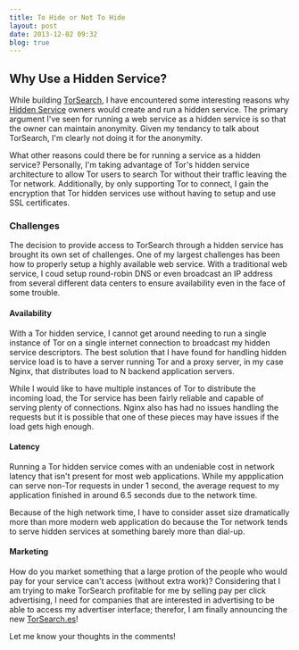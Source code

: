 ```yaml
---
title: To Hide or Not To Hide
layout: post
date: 2013-12-02 09:32
blog: true
---
```


## Why Use a Hidden Service?

While building [TorSearch][], I have encountered some interesting reasons why [Hidden Service][tor-hs] owners would create and run a hidden service. The primary argument I've seen for running a web service as a hidden service is so that the owner can maintain anonymity. Given my tendancy to talk about TorSearch, I'm clearly not doing it for the anonymity.

[TorSearch]: https://kpvz7ki2v5agwt35.onion.to
[tor-hs]: https://www.torproject.org/docs/hidden-services.html.en

What other reasons could there be for running a service as a hidden service? Personally, I'm taking advantage of Tor's hidden service architecture to allow Tor users to search Tor without their traffic leaving the Tor network. Additionally, by only supporting Tor to connect, I gain the encryption that Tor hidden services use without having to setup and use SSL certificates.

### Challenges

The decision to provide access to TorSearch through a hidden service has brought its own set of challenges. One of my largest challenges has been how to properly setup a highly available web service. With a traditional web service, I coud setup round-robin DNS or even broadcast an IP address from several different data centers to ensure availability even in the face of some trouble.

#### Availability

With a Tor hidden service, I cannot get around needing to run a single instance of Tor on a single internet connection to broadcast my hidden service descriptors. The best solution that I have found for handling hidden service load is to have a server running Tor and a proxy server, in my case Nginx, that distributes load to N backend application servers.

While I would like to have multiple instances of Tor to distribute the incoming load, the Tor service has been fairly reliable and capable of serving plenty of connections. Nginx also has had no issues handling the requests but it is possible that one of these pieces may have issues if the load gets high enough.

#### Latency

Running a Tor hidden service comes with an undeniable cost in network latency that isn't present for most web applications. While my appplication can serve non-Tor requests in under 1 second, the average request to my application finished in around 6.5 seconds due to the network time.

Because of the high network time, I have to consider asset size dramatically more than more modern web application do because the Tor network tends to serve hidden services at something barely more than dial-up.

#### Marketing

How do you market something that a large protion of the people who would pay for your service can't access (without extra work)? Considering that I am trying to make TorSearch profitable for me by selling pay per click advertising, I need for companies that are interested in advertising to be able to access my advertiser interface; therefor, I am finally announcing the new [TorSearch.es][new-ts-domain]!

[new-ts-domain]: https://torsearch.es

Let me know your thoughts in the comments!